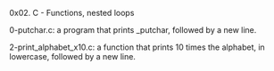 0x02. C - Functions, nested loops

0-putchar.c: a program that prints _putchar, followed by a new line.

2-print_alphabet_x10.c: a function that prints 10 times the alphabet, in lowercase, followed by a new line.

